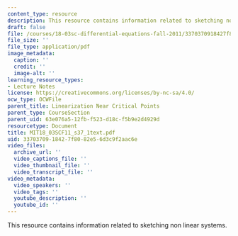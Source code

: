 ```yaml
---
content_type: resource
description: This resource contains information related to sketching non linear systems.
draft: false
file: /courses/18-03sc-differential-equations-fall-2011/3370370918427f8082e56d3c9f2aac6e_MIT18_03SCF11_s37_1text.pdf
file_size: ''
file_type: application/pdf
image_metadata:
  caption: ''
  credit: ''
  image-alt: ''
learning_resource_types:
- Lecture Notes
license: https://creativecommons.org/licenses/by-nc-sa/4.0/
ocw_type: OCWFile
parent_title: Linearization Near Critical Points
parent_type: CourseSection
parent_uid: 63e076a5-12fb-f523-d18c-f5b9e2d4929d
resourcetype: Document
title: MIT18_03SCF11_s37_1text.pdf
uid: 33703709-1842-7f80-82e5-6d3c9f2aac6e
video_files:
  archive_url: ''
  video_captions_file: ''
  video_thumbnail_file: ''
  video_transcript_file: ''
video_metadata:
  video_speakers: ''
  video_tags: ''
  youtube_description: ''
  youtube_id: ''
---
```

This resource contains information related to sketching non linear systems.